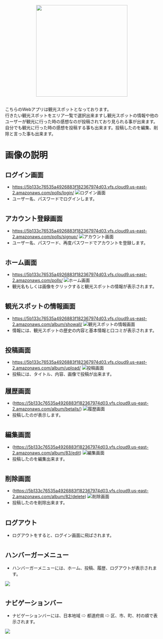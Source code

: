<div align="center">
<img width="300" src="https://user-images.githubusercontent.com/67186355/110197054-3387ef80-7e8c-11eb-96f6-6b2b2bc2512f.jpg">
</div>
<br>

こちらのWebアプリは観光スポットとなっております。  
行きたい観光スポットをエリア一覧で選択出来ますし観光スポットの情報や他のユーザーが観光に行った時の感想なのが投稿されており見られる事が出来ます。自分でも観光に行った時の感想を投稿する事も出来ます。投稿したのを編集、削除と言った事も出来ます。

# 画像の説明
## ログイン画面
* https://5b133c76535a4926883f182367974d03.vfs.cloud9.us-east-2.amazonaws.com/polls/login/
![ログイン画面](https://user-images.githubusercontent.com/67186355/110622349-aff93600-81de-11eb-8a23-5d12c114e340.png)
* ユーザー名、パスワードでログインします。

#

## アカウント登録画面
* https://5b133c76535a4926883f182367974d03.vfs.cloud9.us-east-2.amazonaws.com/polls/signup/
![アカウント画面](https://user-images.githubusercontent.com/67186355/110622625-0f574600-81df-11eb-8336-4937b104a10a.png)
* ユーザー名、パスワード、再度パスワードでアカウントを登録します。

#

## ホーム画面
* https://5b133c76535a4926883f182367974d03.vfs.cloud9.us-east-2.amazonaws.com/polls/
![ホーム画面](https://user-images.githubusercontent.com/67186355/110510095-344baa80-8146-11eb-8951-34b36bf0a044.png)
* 観光名もしくは画像をクリックすると観光スポットの情報が表示されます。

#

## 観光スポットの情報画面
* https://5b133c76535a4926883f182367974d03.vfs.cloud9.us-east-2.amazonaws.com/album/showall/
![観光スポットの情報画面](https://user-images.githubusercontent.com/67186355/110682911-d4750280-821e-11eb-8421-7b7ca883992e.png)
* 情報には、観光スポットの歴史の内容と基本情報と口コミが表示されます。

#

## 投稿画面
* https://5b133c76535a4926883f182367974d03.vfs.cloud9.us-east-2.amazonaws.com/album/upload/
![投稿画面](https://user-images.githubusercontent.com/67186355/110510495-94dae780-8146-11eb-80c2-3a819d4b23a7.png)
* 投稿には、タイトル、内容、画像で投稿が出来ます。


## 履歴画面
* (https://5b133c76535a4926883f182367974d03.vfs.cloud9.us-east-2.amazonaws.com/album/betails/)
![履歴画面](https://user-images.githubusercontent.com/67186355/110510982-16cb1080-8147-11eb-8794-47f607e6ddbe.png)
* 投稿したのが表示します。

#

## 編集画面
* (https://5b133c76535a4926883f182367974d03.vfs.cloud9.us-east-2.amazonaws.com/album/83/edit)
![編集画面](https://user-images.githubusercontent.com/67186355/110511201-5691f800-8147-11eb-9f21-67ffc9931ddc.png)
* 投稿したのを編集出来ます。

#

## 削除画面
* (https://5b133c76535a4926883f182367974d03.vfs.cloud9.us-east-2.amazonaws.com/album/82/delete)
![削除画面](https://user-images.githubusercontent.com/67186355/110578924-14999e00-81a9-11eb-9b99-9f7f058706b8.png)
* 投稿したのを削除出来ます。

#

## ログアウト
* ログアウトをすると、ログイン画面に飛ばされます。

#

## ハンバーガーメニュー
* ハンバーガーメニューには、ホーム、投稿、履歴、ログアウトが表示されます。
<img src="https://user-images.githubusercontent.com/67186355/110513640-cbfec800-8149-11eb-955b-29d340c6adcd.png">

#

## ナビゲーションバー
* ナビゲーションバーには、日本地域 ⇨ 都道府県 ⇨ 区、市、町、村の順で表示されます。
<img src="https://user-images.githubusercontent.com/67186355/110579361-fda77b80-81a9-11eb-88e0-0d96a431b24c.png">

